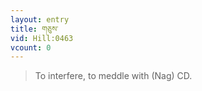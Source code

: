 ```yaml
---
layout: entry
title: གཅུས་
vid: Hill:0463
vcount: 0
---
```

> To interfere, to meddle with (Nag) CD\.



